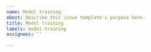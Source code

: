 ```yaml
---
name: Model training
about: Describe this issue template's purpose here.
title: Model training
labels: model-training
assignees: ''

---
```



